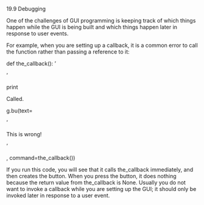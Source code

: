 19.9 Debugging

One of the challenges of GUI programming is keeping track of which things happen while the GUI is being built and which things happen later in response to user events.

For example, when you are setting up a callback, it is a common error to call the function rather than passing a reference to it:

def the_callback(): ’

’

print

Called.

g.bu(text=

’

This is wrong!

’

, command=the_callback())

If you run this code, you will see that it calls the_callback immediately, and then creates the button. When you press the button, it does nothing because the return value from the_callback is None. Usually you do not want to invoke a callback while you are setting up the GUI; it should only be invoked later in response to a user event.